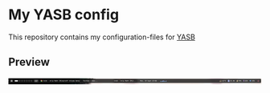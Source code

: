 # My YASB config

This repository contains my configuration-files for [YASB](https://github.com/amnweb/yasb)

## Preview

![YASB Preview](./docs/preview.png)
